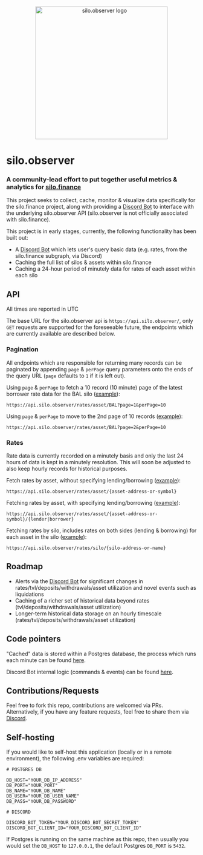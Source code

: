 <br/>
<p align="center">
<img src="https://vagabond-public-storage.s3.eu-west-2.amazonaws.com/silo-observer-transparent-compressed.png" width="350" alt="silo.observer logo">
</p>

# silo.observer

### A community-lead effort to put together useful metrics & analytics for [silo.finance](https://silo.finance)

This project seeks to collect, cache, monitor & visualize data specifically for the silo.finance project, along with providing a [Discord Bot](https://discord.com/oauth2/authorize?client_id=1050077431454777447&scope=bot) to interface with the underlying silo.observer API (silo.observer is not officially associated with silo.finance).

This project is in early stages, currently, the following functionality has been built out:

- A [Discord Bot](https://discord.com/oauth2/authorize?client_id=1050077431454777447&scope=bot) which lets user's query basic data (e.g. rates, from the silo.finance subgraph, via Discord)
- Caching the full list of silos & assets within silo.finance
- Caching a 24-hour period of minutely data for rates of each asset within each silo

## API

All times are reported in UTC

The base URL for the silo.observer api is `https://api.silo.observer/`, only `GET` requests are supported for the foreseeable future, the endpoints which are currently available are described below.

### Pagination

All endpoints which are responsible for returning many records can be paginated by appending `page` & `perPage` query parameters onto the ends of the query URL (`page` defaults to `1` if it is left out).

Using `page` & `perPage` to fetch a 10 record (10 minute) page of the latest borrower rate data for the BAL silo ([example](https://api.silo.observer/rates/asset/BAL?page=1&perPage=10)):

```
https://api.silo.observer/rates/asset/BAL?page=1&perPage=10
```

Using `page` & `perPage` to move to the 2nd page of 10 records ([example](https://api.silo.observer/rates/asset/BAL?page=2&perPage=10)):

```
https://api.silo.observer/rates/asset/BAL?page=2&perPage=10
```

### Rates

Rate data is currently recorded on a minutely basis and only the last 24 hours of data is kept in a minutely resolution. This will soon be adjusted to also keep hourly records for historical purposes.

Fetch rates by asset, without specifying lending/borrowing ([example](https://api.silo.observer/rates/asset/BAL)):

```
https://api.silo.observer/rates/asset/{asset-address-or-symbol}
```

Fetching rates by asset, with specifying lending/borrowing ([example](https://api.silo.observer/rates/asset/BAL/borrower)):

```
https://api.silo.observer/rates/asset/{asset-address-or-symbol}/{lender|borrower}
```

Fetching rates by silo, includes rates on both sides (lending & borrowing) for each asset in the silo ([example](https://api.silo.observer/rates/silo/BAL)):

```
https://api.silo.observer/rates/silo/{silo-address-or-name}
```

## Roadmap

- Alerts via the [Discord Bot](https://discord.com/oauth2/authorize?client_id=1050077431454777447&scope=bot) for significant changes in rates/tvl/deposits/withdrawals/asset utilization and novel events such as liquidations
- Caching of a richer set of historical data beyond rates (tvl/deposits/withdrawals/asset utilization)
- Longer-term historical data storage on an hourly timescale (rates/tvl/deposits/withdrawals/asset utilization)

## Code pointers

"Cached" data is stored within a Postgres database, the process which runs each minute can be found [here](https://github.com/JayWelsh/silo-observer-backend/blob/main/src/tasks/periodic-silo-data-tracker.ts).

Discord Bot internal logic (commands & events) can be found [here](https://github.com/JayWelsh/silo-observer-backend/tree/main/src/discord-bot).

## Contributions/Requests

Feel free to fork this repo, contributions are welcomed via PRs. Alternatively, if you have any feature requests, feel free to share them via [Discord](https://discord.gg/txcZWpmrj7).

## Self-hosting

If you would like to self-host this application (locally or in a remote environment), the following .env variables are required:

```
# POSTGRES DB

DB_HOST="YOUR_DB_IP_ADDRESS"
DB_PORT="YOUR_PORT"
DB_NAME="YOUR_DB_NAME"
DB_USER="YOUR_DB_USER_NAME"
DB_PASS="YOUR_DB_PASSWORD"

# DISCORD

DISCORD_BOT_TOKEN="YOUR_DISCORD_BOT_SECRET_TOKEN"
DISCORD_BOT_CLIENT_ID="YOUR_DISCORD_BOT_CLIENT_ID"
```

If Postgres is running on the same machine as this repo, then usually you would set the `DB_HOST` to `127.0.0.1`, the default Postgres `DB_PORT` is `5432`.